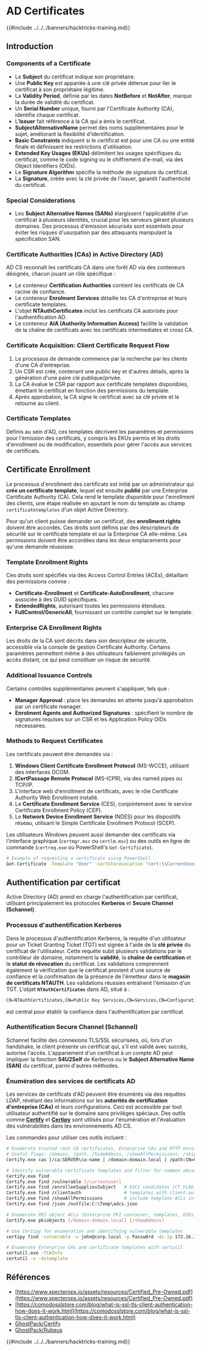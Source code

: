# AD Certificates

{{#include ../../../banners/hacktricks-training.md}}

## Introduction

### Components of a Certificate

- Le **Subject** du certificat indique son propriétaire.
- Une **Public Key** est appariée à une clé privée détenue pour lier le certificat à son propriétaire légitime.
- La **Validity Period**, définie par les dates **NotBefore** et **NotAfter**, marque la durée de validité du certificat.
- Un **Serial Number** unique, fourni par l'Certificate Authority (CA), identifie chaque certificat.
- L'**Issuer** fait référence à la CA qui a émis le certificat.
- **SubjectAlternativeName** permet des noms supplémentaires pour le sujet, améliorant la flexibilité d'identification.
- **Basic Constraints** indiquent si le certificat est pour une CA ou une entité finale et définissent les restrictions d'utilisation.
- **Extended Key Usages (EKUs)** délimitent les usages spécifiques du certificat, comme le code signing ou le chiffrement d'e-mail, via des Object Identifiers (OIDs).
- Le **Signature Algorithm** spécifie la méthode de signature du certificat.
- La **Signature**, créée avec la clé privée de l'issuer, garantit l'authenticité du certificat.

### Special Considerations

- Les **Subject Alternative Names (SANs)** élargissent l'applicabilité d'un certificat à plusieurs identités, crucial pour les serveurs gérant plusieurs domaines. Des processus d'émission sécurisés sont essentiels pour éviter les risques d'usurpation par des attaquants manipulant la spécification SAN.

### Certificate Authorities (CAs) in Active Directory (AD)

AD CS reconnaît les certificats CA dans une forêt AD via des conteneurs désignés, chacun jouant un rôle spécifique :

- Le conteneur **Certification Authorities** contient les certificats de CA racine de confiance.
- Le conteneur **Enrolment Services** détaille les CA d'entreprise et leurs certificate templates.
- L'objet **NTAuthCertificates** inclut les certificats CA autorisés pour l'authentification AD.
- Le conteneur **AIA (Authority Information Access)** facilite la validation de la chaîne de certificats avec les certificats intermediates et cross CA.

### Certificate Acquisition: Client Certificate Request Flow

1. Le processus de demande commence par la recherche par les clients d'une CA d'entreprise.
2. Un CSR est créé, contenant une public key et d'autres détails, après la génération d'une paire clé publique/privée.
3. La CA évalue le CSR par rapport aux certificate templates disponibles, émettant le certificat en fonction des permissions du template.
4. Après approbation, la CA signe le certificat avec sa clé privée et le retourne au client.

### Certificate Templates

Définis au sein d'AD, ces templates décrivent les paramètres et permissions pour l'émission des certificats, y compris les EKUs permis et les droits d'enrollment ou de modification, essentiels pour gérer l'accès aux services de certificats.

## Certificate Enrollment

Le processus d'enrollment des certificats est initié par un administrateur qui **crée un certificate template**, lequel est ensuite **publié** par une Enterprise Certificate Authority (CA). Cela rend le template disponible pour l'enrollment des clients, une étape réalisée en ajoutant le nom du template au champ `certificatetemplates` d'un objet Active Directory.

Pour qu'un client puisse demander un certificat, des **enrollment rights** doivent être accordés. Ces droits sont définis par des descripteurs de sécurité sur le certificate template et sur la Enterprise CA elle-même. Les permissions doivent être accordées dans les deux emplacements pour qu'une demande réussisse.

### Template Enrollment Rights

Ces droits sont spécifiés via des Access Control Entries (ACEs), détaillant des permissions comme :

- **Certificate-Enrollment** et **Certificate-AutoEnrollment**, chacune associée à des GUID spécifiques.
- **ExtendedRights**, autorisant toutes les permissions étendues.
- **FullControl/GenericAll**, fournissant un contrôle complet sur le template.

### Enterprise CA Enrollment Rights

Les droits de la CA sont décrits dans son descripteur de sécurité, accessible via la console de gestion Certificate Authority. Certains paramètres permettent même à des utilisateurs faiblement privilégiés un accès distant, ce qui peut constituer un risque de sécurité.

### Additional Issuance Controls

Certains contrôles supplémentaires peuvent s'appliquer, tels que :

- **Manager Approval** : place les demandes en attente jusqu'à approbation par un certificate manager.
- **Enrolment Agents and Authorized Signatures** : spécifient le nombre de signatures requises sur un CSR et les Application Policy OIDs nécessaires.

### Methods to Request Certificates

Les certificats peuvent être demandés via :

1. **Windows Client Certificate Enrollment Protocol** (MS-WCCE), utilisant des interfaces DCOM.
2. **ICertPassage Remote Protocol** (MS-ICPR), via des named pipes ou TCP/IP.
3. L'interface web d'enrollment de certificats, avec le rôle Certificate Authority Web Enrollment installé.
4. Le **Certificate Enrollment Service** (CES), conjointement avec le service Certificate Enrollment Policy (CEP).
5. Le **Network Device Enrollment Service** (NDES) pour les dispositifs réseau, utilisant le Simple Certificate Enrollment Protocol (SCEP).

Les utilisateurs Windows peuvent aussi demander des certificats via l'interface graphique (`certmgr.msc` ou `certlm.msc`) ou des outils en ligne de commande (`certreq.exe` ou PowerShell's `Get-Certificate`).
```bash
# Example of requesting a certificate using PowerShell
Get-Certificate -Template "User" -CertStoreLocation "cert:\\CurrentUser\\My"
```
## Authentification par certificat

Active Directory (AD) prend en charge l'authentification par certificat, utilisant principalement les protocoles **Kerberos** et **Secure Channel (Schannel)**.

### Processus d'authentification Kerberos

Dans le processus d'authentification Kerberos, la requête d'un utilisateur pour un Ticket Granting Ticket (TGT) est signée à l'aide de la **clé privée** du certificat de l'utilisateur. Cette requête subit plusieurs validations par le contrôleur de domaine, notamment la **validité**, la **chaîne de certification** et le **statut de révocation** du certificat. Les validations comprennent également la vérification que le certificat provient d'une source de confiance et la confirmation de la présence de l'émetteur dans le **magasin de certificats NTAUTH**. Les validations réussies entraînent l'émission d'un TGT. L'objet **`NTAuthCertificates`** dans AD, situé à :
```bash
CN=NTAuthCertificates,CN=Public Key Services,CN=Services,CN=Configuration,DC=<domain>,DC=<com>
```
est central pour établir la confiance dans l'authentification par certificat.

### Authentification Secure Channel (Schannel)

Schannel facilite des connexions TLS/SSL sécurisées, où, lors d'un handshake, le client présente un certificat qui, s'il est validé avec succès, autorise l'accès. L'appariement d'un certificat à un compte AD peut impliquer la fonction **S4U2Self** de Kerberos ou le **Subject Alternative Name (SAN)** du certificat, parmi d'autres méthodes.

### Énumération des services de certificats AD

Les services de certificats d'AD peuvent être énumérés via des requêtes LDAP, révélant des informations sur les **autorités de certification d'entreprise (CAs)** et leurs configurations. Ceci est accessible par tout utilisateur authentifié sur le domaine sans privilèges spéciaux. Des outils comme **[Certify](https://github.com/GhostPack/Certify)** et **[Certipy](https://github.com/ly4k/Certipy)** sont utilisés pour l'énumération et l'évaluation des vulnérabilités dans les environnements AD CS.

Les commandes pour utiliser ces outils incluent :
```bash
# Enumerate trusted root CA certificates, Enterprise CAs and HTTP enrollment endpoints
# Useful flags: /domain, /path, /hideAdmins, /showAllPermissions, /skipWebServiceChecks
Certify.exe cas [/ca:SERVER\ca-name | /domain:domain.local | /path:CN=Configuration,DC=domain,DC=local] [/hideAdmins] [/showAllPermissions] [/skipWebServiceChecks]

# Identify vulnerable certificate templates and filter for common abuse cases
Certify.exe find
Certify.exe find /vulnerable [/currentuser]
Certify.exe find /enrolleeSuppliesSubject   # ESC1 candidates (CT_FLAG_ENROLLEE_SUPPLIES_SUBJECT)
Certify.exe find /clientauth                # templates with client-auth EKU
Certify.exe find /showAllPermissions        # include template ACLs in output
Certify.exe find /json /outfile:C:\Temp\adcs.json

# Enumerate PKI object ACLs (Enterprise PKI container, templates, OIDs) – useful for ESC4/ESC7 discovery
Certify.exe pkiobjects [/domain:domain.local] [/showAdmins]

# Use Certipy for enumeration and identifying vulnerable templates
certipy find -vulnerable -u john@corp.local -p Passw0rd -dc-ip 172.16.126.128

# Enumerate Enterprise CAs and certificate templates with certutil
certutil.exe -TCAInfo
certutil -v -dstemplate
```
## Références

- [https://www.specterops.io/assets/resources/Certified_Pre-Owned.pdf](https://www.specterops.io/assets/resources/Certified_Pre-Owned.pdf)
- [https://comodosslstore.com/blog/what-is-ssl-tls-client-authentication-how-does-it-work.html](https://comodosslstore.com/blog/what-is-ssl-tls-client-authentication-how-does-it-work.html)
- [GhostPack/Certify](https://github.com/GhostPack/Certify)
- [GhostPack/Rubeus](https://github.com/GhostPack/Rubeus)

{{#include ../../../banners/hacktricks-training.md}}
